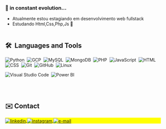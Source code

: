 ### 🌱 in constant evolution...
- Atualmente estou estagiando em desenvolvimento web fullstack
- Estudando Html,Css,Php,Js 🎒
  <br>
  <br>

## 🛠 &nbsp;Languages and Tools

![Python](https://shields.io/badge/-Python-05122A?style=flat&logo=python)&nbsp;
![GCP](https://shields.io/badge/-GCP-05122A?style=flat&logo=googlecloud)&nbsp;
![MySQL](https://shields.io/badge/-MySQL-05122A?style=flat&logo=mysql)&nbsp;
![MongoDB](https://shields.io/badge/-MongoDB-05122A?style=flat&logo=mongoDB)&nbsp;
![PHP](https://shields.io/badge/-PHP-05122A?style=flat&logo=php)&nbsp;
![JavaScript](https://img.shields.io/badge/-JavaScript-05122A?style=flat&logo=javascript)&nbsp;
![HTML](https://img.shields.io/badge/-HTML-05122A?style=flat&logo=HTML5)&nbsp;
![CSS](https://img.shields.io/badge/-CSS-05122A?style=flat&logo=CSS3&logoColor=1572B6)&nbsp;
![Git](https://img.shields.io/badge/-Git-05122A?style=flat&logo=git)&nbsp;
![GitHub](https://img.shields.io/badge/-GitHub-05122A?style=flat&logo=github)&nbsp;
![Linux](https://img.shields.io/badge/-Linux-05122A?style=flat&logo=linux)&nbsp;
<!-- ![Markdown](https://img.shields.io/badge/-Markdown-05122A?style=flat&logo=markdown)&nbsp; -->
![Visual Studio Code](https://img.shields.io/badge/-Visual%20Studio%20Code-05122A?style=flat&logo=visual-studio-code&logoColor=007ACC)&nbsp;
![Power BI](https://shields.io/badge/-Power%20BI-05122A?style=flat&logo=powerbi)&nbsp;

<br><br>

## ✉️ Contact

<p align="left" style="background:yellow">
<a href="https://www.linkedin.com/in/luizmiguelp" target="_blank">
  <img align="center" src="https://img.shields.io/badge/-luizmiguelproenca-05122A?style=flat&logo=linkedin" alt="linkedin"/>
</a>
<a href="https://www.instagram.com/luiz.analytics" target="_blank">
 <img align="center" src="https://img.shields.io/badge/-luiz.analytics-05122A?style=flat&logo=instagram" alt="instagram"/>
</a>
  <a href="mailto:luizmiguelproenca@gmail.com" target="_blank">
 <img align="center" src="https://img.shields.io/badge/-luizmiguelproenca@gmail.com-05122A?style=flat&logo=gmail" alt="e-mail"/>
</a>
</p>
